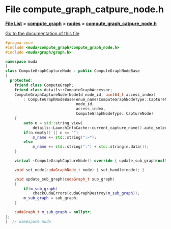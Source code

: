 

# File compute\_graph\_catpure\_node.h

[**File List**](files.md) **>** [**compute\_graph**](dir_b4aad8ec408afb185bc8426846668e86.md) **>** [**nodes**](dir_7ff8159720d09b9da5f49b4c95af33a4.md) **>** [**compute\_graph\_catpure\_node.h**](compute__graph__catpure__node_8h.md)

[Go to the documentation of this file](compute__graph__catpure__node_8h.md)


```C++
#pragma once
#include <muda/compute_graph/compute_graph_node.h>
#include <muda/graph/graph.h>

namespace muda
{
class ComputeGraphCaptureNode : public ComputeGraphNodeBase
{
  protected:
    friend class ComputeGraph;
    friend class details::ComputeGraphAccessor;
    ComputeGraphCaptureNode(NodeId node_id, uint64_t access_index)
        : ComputeGraphNodeBase(enum_name(ComputeGraphNodeType::CaptureNode),
                               node_id,
                               access_index,
                               ComputeGraphNodeType::CaptureNode)
    {
        auto n = std::string_view{
            details::LaunchInfoCache::current_capture_name().auto_select()};
        if(n.empty() || n == "")
            m_name += std::string(":~");
        else
            m_name += std::string(":") + std::string(n.data());
    }

    virtual ~ComputeGraphCaptureNode() override { update_sub_graph(nullptr); }

    void set_node(cudaGraphNode_t node) { set_handle(node); }

    void update_sub_graph(cudaGraph_t sub_graph)
    {
        if(m_sub_graph)
            checkCudaErrors(cudaGraphDestroy(m_sub_graph));
        m_sub_graph = sub_graph;
    }

    cudaGraph_t m_sub_graph = nullptr;
};
}  // namespace muda
```


